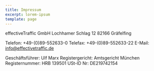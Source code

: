 ```yaml
---
title: Impressum
excerpt: lorem-ipsum
template: page
---
```

effectiveTraffic GmbH
Lochhamer Schlag 12
82166 Gräfelfing

Telefon: +49-(0)89-552633-0
Telefax: +49-(0)89-552633-22
E-Mail: info@effectivetraffic.de

Geschäftsführer: Ulf Marx
Registergericht: Amtsgericht München
Registernummer: HRB 139501
USt-ID Nr: DE219742154

